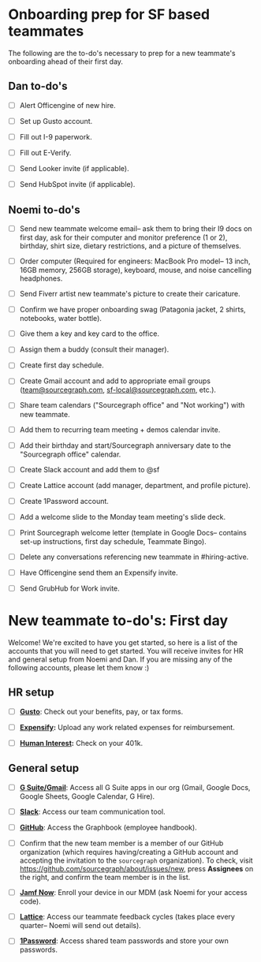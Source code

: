# Onboarding prep for SF based teammates

The following are the to-do's necessary to prep for a new teammate's onboarding ahead of their first day.

## Dan to-do's

- [ ] Alert Officengine of new hire.

- [ ] Set up Gusto account.

- [ ] Fill out I-9 paperwork.

- [ ] Fill out E-Verify.

- [ ] Send Looker invite (if applicable).

- [ ] Send HubSpot invite (if applicable).

## Noemi to-do's

- [ ] Send new teammate welcome email– ask them to bring their I9 docs on first day, ask for their computer and monitor preference (1 or 2), birthday, shirt size, dietary restrictions, and a picture of themselves.

- [ ] Order computer (Required for engineers: MacBook Pro model– 13 inch, 16GB memory, 256GB storage), keyboard, mouse, and noise cancelling headphones.

- [ ] Send Fiverr artist new teammate's picture to create their caricature.

- [ ] Confirm we have proper onboarding swag (Patagonia jacket, 2 shirts, notebooks, water bottle).

- [ ] Give them a key and key card to the office.

- [ ] Assign them a buddy (consult their manager).

- [ ] Create first day schedule.

- [ ] Create Gmail account and add to appropriate email groups (team@sourcegraph.com, sf-local@sourcegraph.com, etc.).

- [ ] Share team calendars ("Sourcegraph office" and "Not working") with new teammate.

- [ ] Add them to recurring team meeting + demos calendar invite.

- [ ] Add their birthday and start/Sourcegraph anniversary date to the "Sourcegraph office" calendar.

- [ ] Create Slack account and add them to @sf

- [ ] Create Lattice account (add manager, department, and profile picture).

- [ ] Create 1Password account.

- [ ] Add a welcome slide to the Monday team meeting's slide deck.

- [ ] Print Sourcegraph welcome letter (template in Google Docs– contains set-up instructions, first day schedule, Teammate Bingo).

- [ ] Delete any conversations referencing new teammate in #hiring-active.

- [ ] Have Officengine send them an Expensify invite.

- [ ] Send GrubHub for Work invite.

# New teammate to-do's: First day

Welcome! We're excited to have you get started, so here is a list of the accounts that you will need to get started. You will receive invites for HR and general setup from Noemi and Dan. If you are missing any of the following accounts, please let them know :)

## HR setup

- [ ] **[Gusto](https://gusto.com/)**: Check out your benefits, pay, or tax forms.

- [ ] **[Expensify](https://www.expensify.com/signin):** Upload any work related expenses for reimbursement.

- [ ] **[Human Interest](https://humaninterest.com/):** Check on your 401k.

## General setup

- [ ] **[G Suite/Gmail](https://www.google.com/gmail/)**: Access all G Suite apps in our org (Gmail, Google Docs, Google Sheets, Google Calendar, G Hire).

- [ ] **[Slack](https://slack.com/)**: Access our team communication tool.

- [ ] **[GitHub](https://github.com/sourcegraph/Graphbook)**: Access the Graphbook (employee handbook).

- [ ] Confirm that the new team member is a member of our GitHub organization (which requires having/creating a GitHub account and accepting the invitation to the `sourcegraph` organization). To check, visit https://github.com/sourcegraph/about/issues/new, press **Assignees** on the right, and confirm the team member is in the list.

- [ ] **[Jamf Now](https://sourcegraph.jamfcloud.com)**: Enroll your device in our MDM (ask Noemi for your access code).

- [ ] **[Lattice](https://sourcegraph.latticehq.com/)**: Access our teammate feedback cycles (takes place every quarter– Noemi will send out details).

- [ ] **[1Password](https://1password.com/)**: Access shared team passwords and store your own passwords.
